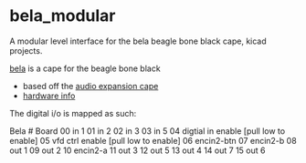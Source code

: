 # bela_modular

A modular level interface for the bela beagle bone black cape, kicad projects.

[bela](http://bela.io/) is a cape for the beagle bone black

* based off the [audio expansion cape](http://blog.bela.io/analogue-vs-digital/)
* [hardware info](https://github.com/BelaPlatform/Bela/wiki/Hardware-explained)


The digital i/o is mapped as such:

Bela #	Board
00      in 1
01      in 2
02      in 3
03      in 5
04      digtial in enable  [pull low to enable]
05      vfd ctrl enable  [pull low to enable]
06      encin2-btn
07      encin2-b
08      out 1
09      out 2
10      encin2-a
11      out 3
12      out 5
13      out 4
14      out 7
15      out 6
